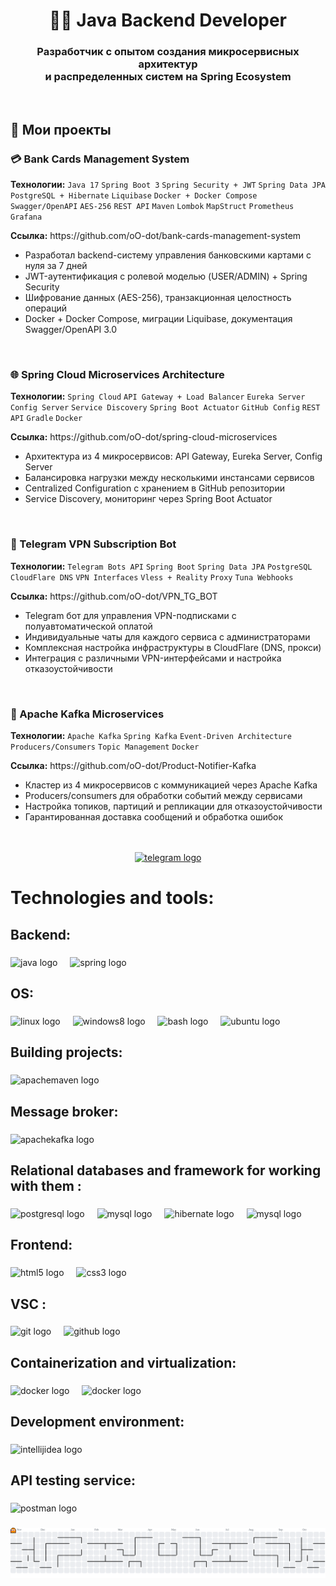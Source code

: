 <div align="center">
  <h1>👨‍💻 Java Backend Developer</h1>
  
  <h3>Разработчик с опытом создания микросервисных архитектур<br>и распределенных систем на Spring Ecosystem</h3>
</div>

<br>

<div>
  <h2>🚀 Мои проекты</h2>
</div>

<div>
  <h3>💳 Bank Cards Management System</h3>
  <p>
    <strong>Технологии:</strong> 
    <code>Java 17</code> <code>Spring Boot 3</code> <code>Spring Security + JWT</code> 
    <code>Spring Data JPA</code> <code>PostgreSQL + Hibernate</code> <code>Liquibase</code> 
    <code>Docker + Docker Compose</code> <code>Swagger/OpenAPI</code> <code>AES-256</code>
    <code>REST API</code> <code>Maven</code> <code>Lombok</code> <code>MapStruct</code> 
    <code>Prometheus</code> <code>Grafana</code>
  </p>
  <p><strong>Ссылка:</strong> https://github.com/oO-dot/bank-cards-management-system</p>
  <ul>
    <li>Разработал backend-систему управления банковскими картами с нуля за 7 дней</li>
    <li>JWT-аутентификация с ролевой моделью (USER/ADMIN) + Spring Security</li>
    <li>Шифрование данных (AES-256), транзакционная целостность операций</li>
    <li>Docker + Docker Compose, миграции Liquibase, документация Swagger/OpenAPI 3.0</li>
  </ul>
</div>

<br>

<div>
  <h3>🌐 Spring Cloud Microservices Architecture</h3>
  <p>
    <strong>Технологии:</strong> 
    <code>Spring Cloud</code> <code>API Gateway + Load Balancer</code> <code>Eureka Server</code> 
    <code>Config Server</code> <code>Service Discovery</code> <code>Spring Boot Actuator</code>
    <code>GitHub Config</code> <code>REST API</code> <code>Gradle</code> <code>Docker</code>
  </p>
  <p><strong>Ссылка:</strong> https://github.com/oO-dot/spring-cloud-microservices</p>
  <ul>
    <li>Архитектура из 4 микросервисов: API Gateway, Eureka Server, Config Server</li>
    <li>Балансировка нагрузки между несколькими инстансами сервисов</li>
    <li>Centralized Configuration с хранением в GitHub репозитории</li>
    <li>Service Discovery, мониторинг через Spring Boot Actuator</li>
  </ul>
</div>

<br>

<div>
  <h3>🤖 Telegram VPN Subscription Bot</h3>
  <p>
    <strong>Технологии:</strong> 
    <code>Telegram Bots API</code> <code>Spring Boot</code> <code>Spring Data JPA</code> 
    <code>PostgreSQL</code> <code>CloudFlare DNS</code> <code>VPN Interfaces</code>
    <code>Vless + Reality</code> <code>Proxy</code> <code>Tuna Webhooks</code>
  </p>
  <p><strong>Ссылка:</strong> https://github.com/oO-dot/VPN_TG_BOT</p>
  <ul>
    <li>Telegram бот для управления VPN-подписками с полуавтоматической оплатой</li>
    <li>Индивидуальные чаты для каждого сервиса с администраторами</li>
    <li>Комплексная настройка инфраструктуры в CloudFlare (DNS, прокси)</li>
    <li>Интеграция с различными VPN-интерфейсами и настройка отказоустойчивости</li>
  </ul>
</div>

<br>

<div>
  <h3>🔄 Apache Kafka Microservices</h3>
  <p>
    <strong>Технологии:</strong> 
    <code>Apache Kafka</code> <code>Spring Kafka</code> <code>Event-Driven Architecture</code> 
    <code>Producers/Consumers</code> <code>Topic Management</code> <code>Docker</code>
  </p>
  <p><strong>Ссылка:</strong> https://github.com/oO-dot/Product-Notifier-Kafka</p>
  <ul>
    <li>Кластер из 4 микросервисов с коммуникацией через Apache Kafka</li>
    <li>Producers/consumers для обработки событий между сервисами</li>
    <li>Настройка топиков, партиций и репликации для отказоустойчивости</li>
    <li>Гарантированная доставка сообщений и обработка ошибок</li>
  </ul>
</div>

<br>
<br>

<div align="center">
  <a href="https://t.me/JavaDevKir" target="_blank">
    <img src="https://raw.githubusercontent.com/maurodesouza/profile-readme-generator/master/src/assets/icons/social/telegram/default.svg" width="52" height="40" alt="telegram logo"  />
  </a>
</div>

###

<h1 align="left">Technologies and tools:</h1>

###

<h2 align="left">Backend:</h2>

###

<div align="left">
  <img src="https://cdn.jsdelivr.net/gh/devicons/devicon/icons/java/java-original.svg" height="40" alt="java logo"  />
  <img width="12" />
  <img src="https://cdn.jsdelivr.net/gh/devicons/devicon/icons/spring/spring-original.svg" height="40" alt="spring logo"  />
</div>

###

<h2 align="left">OS:</h2>

###

<div align="left">
  <img src="https://skillicons.dev/icons?i=linux" height="40" alt="linux logo"  />
  <img width="12" />
  <img src="https://cdn.jsdelivr.net/gh/devicons/devicon/icons/windows8/windows8-original.svg" height="40" alt="windows8 logo"  />
  <img width="12" />
  <img src="https://skillicons.dev/icons?i=bash" height="40" alt="bash logo"  />
  <img width="12" />
  <img src="https://cdn.simpleicons.org/ubuntu/E95420" height="40" alt="ubuntu logo"  />
</div>

###

<h2 align="left">Building projects:</h2>

###

<div align="left">
  <img src="https://skillicons.dev/icons?i=maven" height="40" alt="apachemaven logo"  />
</div>

###

<h2 align="left">Message broker:</h2>

###

<div align="left">
  <img src="https://cdn.simpleicons.org/apachekafka/231F20" height="40" alt="apachekafka logo"  />
</div>

###

<h2 align="left">Relational databases and framework for working with them :</h2>

###

<div align="left">
  <img src="https://cdn.jsdelivr.net/gh/devicons/devicon/icons/postgresql/postgresql-original.svg" height="40" alt="postgresql logo"  />
  <img width="12" />
  <img src="https://cdn.jsdelivr.net/gh/devicons/devicon/icons/mysql/mysql-original.svg" height="40" alt="mysql logo"  />
  <img width="12" />
  <img src="https://skillicons.dev/icons?i=hibernate" height="40" alt="hibernate logo"  />
  <img width="12" />
  <img src="https://miro.medium.com/v2/resize:fit:720/format:webp/1*nv2OUhfT-faVH52acTTAEQ.png" height="40" alt="mysql logo"  />
</div>

###

<h2 align="left">Frontend:</h2>

###

<div align="left">
  <img src="https://cdn.jsdelivr.net/gh/devicons/devicon/icons/html5/html5-original.svg" height="40" alt="html5 logo"  />
  <img width="12" />
  <img src="https://cdn.jsdelivr.net/gh/devicons/devicon/icons/css3/css3-original.svg" height="40" alt="css3 logo"  />
</div>

###

<h2 align="left">VSC :</h2>

###

<div align="left">
  <img src="https://cdn.jsdelivr.net/gh/devicons/devicon/icons/git/git-original.svg" height="40" alt="git logo"  />
  <img width="12" />
  <img src="https://skillicons.dev/icons?i=github" height="40" alt="github logo"  />
</div>

###

<h2 align="left">Containerization and virtualization:</h2>

###

<div align="left">
  <img src="https://cdn.jsdelivr.net/gh/devicons/devicon/icons/docker/docker-original.svg" height="40" alt="docker logo"  />
  <img width="12" />
  <img src="https://upload.wikimedia.org/wikipedia/commons/thumb/f/ff/VirtualBox_2024_Logo.svg/512px-VirtualBox_2024_Logo.svg.png?20240917170005" height="30" alt="docker logo"  />
</div>

###

<h2 align="left">Development environment:</h2>

###

<div align="left">
  <img src="https://skillicons.dev/icons?i=idea" height="40" alt="intellijidea logo"  />
</div>

###

<h2 align="left">API testing service:</h2>

###

<div align="left">
  <img src="https://cdn.simpleicons.org/postman/FF6C37" height="40" alt="postman logo"  />
</div>

###

<picture>
  <source media="(prefers-color-scheme: dark)" srcset="https://raw.githubusercontent.com/oO-dot/oO-dot/output/pacman-contribution-graph-dark.svg">
  <source media="(prefers-color-scheme: light)" srcset="https://raw.githubusercontent.com/oO-dot/oO-dot/output/pacman-contribution-graph.svg">
  <img alt="pacman contribution graph" src="https://raw.githubusercontent.com/oO-dot/oO-dot/output/pacman-contribution-graph.svg">
</picture>

###
